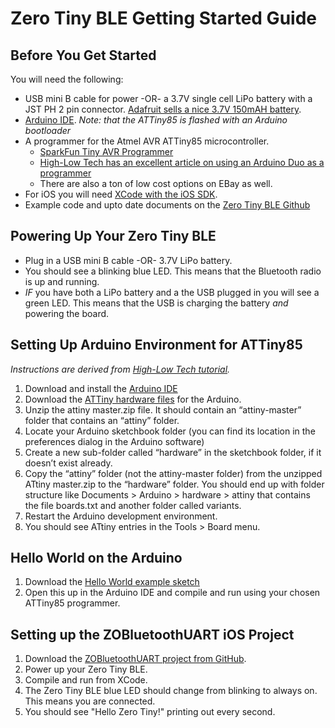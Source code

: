 # Zero Tiny BLE Getting Started Guide

## Before You Get Started

You will need the following:

* USB mini B cable for power -OR- a 3.7V single cell LiPo battery with a JST PH 2 pin connector. [Adafruit sells a nice 3.7V 150mAH battery](https://www.adafruit.com/products/1317).
* [Arduino IDE](http://arduino.cc/en/Main/Software).  _Note: that the ATTiny85 is flashed with an Arduino bootloader_
* A programmer for the Atmel AVR ATTiny85 microcontroller.
	* [SparkFun Tiny AVR Programmer](https://www.sparkfun.com/products/11801)
	* [High-Low Tech has an excellent article on using an Arduino Duo as a programmer](http://highlowtech.org/?p=1706)
	* There are also a ton of low cost options on EBay as well.
* For iOS you will need [XCode with the iOS SDK](https://developer.apple.com/devcenter/ios/index.action).
* Example code and upto date documents on the [Zero Tiny BLE Github](https://github.com/micahpearlman/zero-tiny-ble)

## Powering Up Your Zero Tiny BLE

* Plug in a USB mini B cable -OR- 3.7V LiPo battery.
* You should see a blinking blue LED.  This means that the Bluetooth radio is up and running.
* _IF_ you have both a LiPo battery and a the USB plugged in you will see a green LED.  This means that the USB is charging the battery _and_ powering the board.


## Setting Up Arduino Environment for ATTiny85

_Instructions are derived from [High-Low Tech tutorial](http://highlowtech.org/?p=1695)._

1. Download and install the [Arduino IDE](http://arduino.cc/en/Main/Software)
2. Download the [ATTiny hardware files](https://github.com/damellis/attiny/archive/master.zip) for the Arduino.
3. Unzip the attiny master.zip file. It should contain an “attiny-master” folder that contains an “attiny” folder.
4. Locate your Arduino sketchbook folder (you can find its location in the preferences dialog in the Arduino software)
5. Create a new sub-folder called “hardware” in the sketchbook folder, if it doesn’t exist already.
6. Copy the “attiny” folder (not the attiny-master folder) from the unzipped ATtiny master.zip to the “hardware” folder. You should end up with folder structure like Documents > Arduino > hardware > attiny that contains the file boards.txt and another folder called variants.
7. Restart the Arduino development environment.
8. You should see ATtiny entries in the Tools > Board menu.

## Hello World on the Arduino

1. Download the [Hello World example sketch](https://github.com/micahpearlman/zero-tiny-ble/tree/master/arduino-example/hello-world)
2. Open this up in the Arduino IDE and compile and run using your chosen ATTiny85 programmer.

## Setting up the ZOBluetoothUART iOS Project

1. Download the [ZOBluetoothUART project from GitHub](https://github.com/micahpearlman/zero-tiny-ble/tree/master/ios-examples/ZOBluetoothUART).
2. Power up your Zero Tiny BLE.
3. Compile and run from XCode.
4. The Zero Tiny BLE blue LED should change from blinking to always on.  This means you are connected.
5. You should see "Hello Zero Tiny!" printing out every second.
